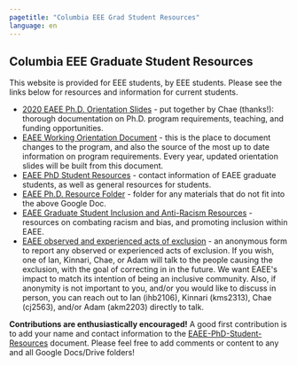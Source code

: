 ```yaml
---
pagetitle: "Columbia EEE Grad Student Resources"
language: en
---
```


Columbia EEE Graduate Student Resources
---------------------------------------

This website is provided for EEE students, by EEE students. Please see
the links below for resources and information for current students.

-   [2020 EAEE Ph.D. Orientation
    Slides](https://drive.google.com/file/d/1-cW1Rgtk-prQiiB6mQUxH6fGwDnEpbnf/view?usp=sharing) -
    put together by Chae (thanks!): thorough documentation on Ph.D.
    program requirements, teaching, and funding opportunities.
-   [EAEE Working Orientation
    Document](https://docs.google.com/document/d/15XLTX804nb2GqjX6Kyi9Y8hvwzYY8rXKRRRxKpaKTIQ/edit) -
    this is the place to document changes to the program, and also the
    source of the most up to date information on program requirements.
    Every year, updated orientation slides will be built from this
    document.
-   [EAEE PhD Student
    Resources](https://drive.google.com/open?id=1G9RP-Xpefz0XbgiVjvUEUR8BPmGeOqkGRgEAM-SHsbk) -
    contact information of EAEE graduate students, as well as general
    resources for students.
-   [EAEE Ph.D. Resource
    Folder](https://drive.google.com/open?id=16vFLRhV8zds_UYv3W_SXswAD45no8QEu) -
    folder for any materials that do not fit into the above Google Doc.
-   [EAEE Graduate Student Inclusion and Anti-Racism
    Resources](https://docs.google.com/document/d/1vIPLfSkA6XfdMGeDzCCie-P64uCCdM9KRt-2Kk65opE/edit?usp=sharing) -
    resources on combating racism and bias, and promoting inclusion
    within EAEE.
-   [EAEE observed and experienced acts of
    exclusion](https://docs.google.com/forms/d/e/1FAIpQLSdR1lVWkQGeObLfnAO-PTuud9QCJEtHjJwfovjQGg-ejh5Mew/viewform?usp=sf_link) -
    an anonymous form to report any observed or experienced acts of
    exclusion. If you wish, one of Ian, Kinnari, Chae, or Adam will talk
    to the people causing the exclusion, with the goal of correcting in
    in the future. We want EAEE\'s impact to match its intention of
    being an inclusive community. Also, if anonymity is not important to
    you, and/or you would like to discuss in person, you can reach out
    to Ian (ihb2106), Kinnari (kms2313), Chae (cj2563), and/or Adam
    (akm2203) directly to talk.


**Contributions are enthusiastically encouraged!** A good first
contribution is to add your name and contact information to the
[EAEE-PhD-Student-Resources](https://drive.google.com/open?id=1G9RP-Xpefz0XbgiVjvUEUR8BPmGeOqkGRgEAM-SHsbk)
document. Please feel free to add comments or content to any and all
Google Docs/Drive folders!
